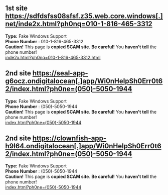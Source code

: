 ## 1st site https://sdfdsfss08sfsf.z35.web.core.windows[.]net/inde2x.html?ph0nq=010-1-816-465-3312  
**Type:** Fake Windows Support  
**Phone Number** : 010-1-816-465-3312   
**Caution!** This page is **copied SCAM site**. **Be careful!** You **haven't tell** the phone number!  
[inde2x.html?ph0nq=010-1-816-465-3312.html](sdfdsfss08sfsf-z35-web-core-windows-net/inde2x.html%3Fph0nq%3D010-1-816-465-3312.html)  

## 2nd site https://seal-app-g6ocz.ondigitalocean[.]app/Wi0nHelpSh0Err0t62/index.html?ph0ne=(050)-5050-1944  
**Type:** Fake Windows Support  
**Phone Number** : (050)-5050-1944   
**Caution!** This page is **copied SCAM site**. **Be careful!** You **haven't tell** the phone number!  
[index.html?ph0ne=(050)-5050-1944](seal-app-g6ocz-ondigitalocean-app/Wi0nHelpSh0Err0t62/index.html%3Fph0ne%3D%28050%29-5050-1944.html)

## 2nd site https://clownfish-app-h9l64.ondigitalocean[.]app/Wi0nHelpSh0Err0t62/index.html?ph0ne=(050)-5050-1944  
**Type:** Fake Windows Support  
**Phone Number** : (050)-5050-1944   
**Caution!** This page is **copied SCAM site**. **Be careful!** You **haven't tell** the phone number!  
[index.html?ph0ne=(050)-5050-1944](clownfish-app-h9l64-app/Wi0nHelpSh0Err0t62/index.html%3Fph0ne%3D%28050%29-5050-1944.html)
